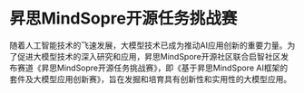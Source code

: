 # 昇思MindSopre开源任务挑战赛
随着人工智能技术的飞速发展，大模型技术已成为推动AI应用创新的重要力量。为了促进大模型技术的深入研究和应用，昇思MindSpore开源社区联合启智社区发布赛道《昇思MindSopre开源任务挑战赛》，即《基于昇思MindSpore AI框架的套件及大模型应用创新赛》，旨在发掘和培育具有创新性和实用性的大模型应用。

